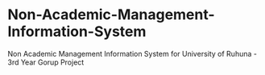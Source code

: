 # Non-Academic-Management-Information-System
Non Academic Management Information System for University of Ruhuna - 3rd Year Gorup Project
